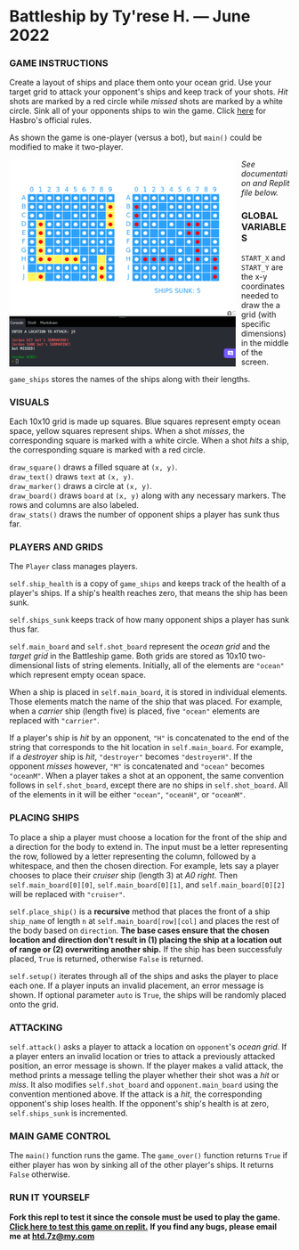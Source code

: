 # Battleship by Ty'rese H. — June 2022


### GAME INSTRUCTIONS
Create a layout of ships and place them onto your ocean grid. Use your target grid to attack your opponent's ships and keep track of your shots. _Hit_ shots are marked by a red circle while _missed_ shots are marked by a white circle. Sink all of your opponents ships to win the game. Click [here](https://www.hasbro.com/common/instruct/battleship.pdf) for Hasbro's official rules. <br/>

As shown the game is one-player (versus a bot), but ```main()``` could be modified to make it two-player.<br/>

<img src="screen.png"
     alt="screenshot"
     style="float: left; margin-right: 10px;" 
     width="407" 
     height="372"/>

_See documentation and Replit file below._


### GLOBAL VARIABLES
```START_X``` and ```START_Y``` are the x-y coordinates needed to draw the a grid (with specific dimensions) in the middle of the screen.

```game_ships``` stores the names of the ships along with their lengths.

### VISUALS
Each 10x10 grid is made up squares. Blue squares represent empty ocean space, yellow squares represent ships. When a shot _misses_, the corresponding square is marked with a white circle. When a shot _hits_ a ship, the corresponding square is marked with a red circle.<br/>

```draw_square()``` draws a filled square at ```(x, y)```.<br/>
```draw_text()``` draws ```text``` at ```(x, y)```.<br/>
```draw_marker()``` draws a circle at ```(x, y)```.<br/>
```draw_board()``` draws ```board``` at ```(x, y)``` along with any necessary markers. The rows and columns are also labeled.<br/>
```draw_stats()``` draws the number of opponent ships a player has sunk thus far.


### PLAYERS AND GRIDS
The ```Player``` class manages players.<br/>

```self.ship_health``` is a copy of ```game_ships``` and keeps track of the health of a player's ships. If a ship's health reaches zero, that means the ship has been sunk.<br/>

```self.ships_sunk``` keeps track of how many opponent ships a player has sunk thus far.<br/>

```self.main_board``` and ```self.shot_board``` represent the _ocean grid_ and the _target grid_ in the Battleship game. Both grids are stored as 10x10 two-dimensional lists of string elements. Initially, all of the elements are ```"ocean"``` which represent empty ocean space. <br/>

When a ship is placed in ```self.main_board```, it is stored in individual elements. Those elements match the name of the ship that was placed. For example, when a _carrier_ ship (length five) is placed, five  ```"ocean"``` elements are replaced with ```"carrier"```.<br/>

If a player's ship is _hit_ by an opponent, ```"H"``` is concatenated to the end of the string that corresponds to the hit location in ```self.main_board```. For example, if a _destroyer_ ship is _hit_, ```"destroyer"``` becomes ```"destroyerH"```. If the opponent _misses_ however, ```"M"``` is concatenated and  ```"ocean"``` becomes ```"oceanM"```. When a player takes a shot at an opponent, the same convention follows in ```self.shot_board```, except there are no ships in ```self.shot_board```. All of the elements in it will be either ```"ocean"```, ```"oceanH"```, or ```"oceanM"```.


### PLACING SHIPS
To place a ship a player must choose a location for the front of the ship and a direction for the body to extend in. The input must be a letter representing the row, followed by a letter representing the column, followed by a whitespace, and then the chosen direction. For example, lets say a player chooses to place their _cruiser_ ship (length 3) at _A0 right_. Then ```self.main_board[0][0]```, ```self.main_board[0][1]```, and ```self.main_board[0][2]``` will be replaced with ```"cruiser"```.

```self.place_ship()``` is a **recursive** method that places the front of a ship ```ship_name``` of length ```n``` at ```self.main_board[row][col]``` and places the rest of the body based on ```direction```. **The base cases ensure that the chosen location and direction don't result in (1) placing the ship at a location out of range or (2) overwriting another ship.** If the ship has been successfuly placed, ```True``` is returned, otherwise ```False``` is returned.

```self.setup()``` iterates through all of the ships and asks the player to place each one. If a player inputs an invalid placement, an error message is shown. If optional parameter ```auto``` is ```True```, the ships will be randomly placed onto the grid. 


### ATTACKING
```self.attack()``` asks a player to attack a location on ```opponent```'s _ocean grid_. If a player enters an invalid location or tries to attack a previously attacked position, an error message is shown. If the player makes a valid attack, the method prints a message telling the player whether their shot was a _hit_ or _miss_. It also modifies ```self.shot_board``` and ```opponent.main_board``` using the convention mentioned above. If the attack is a _hit_, the corresponding opponent's ship loses health. If the opponent's ship's health is at zero, ```self.ships_sunk``` is incremented.


### MAIN GAME CONTROL
The ```main()``` function runs the game. The ```game_over()``` function returns ```True``` if either player has won by sinking all of the other player's ships. It returns ```False``` otherwise.

### RUN IT YOURSELF
**Fork this repl to test it since the console must be used to play the game.**<br/>
**[Click here to test this game on replit.](https://replit.com/@ty-rese/Battleship#main.py)**
**If you find any bugs, please email me at htd.7z@my.com**
